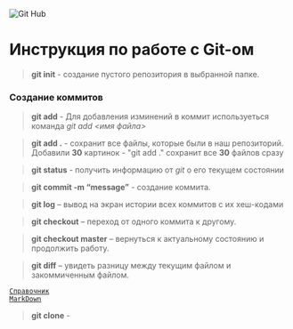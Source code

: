 ![Git Hub](/lesson4/1.png)

# Инструкция по работе с Git-ом
>**git init** - создание пустого репозитория в выбранной папке.

### Создание коммитов

> **git add** - Для добавления изминений в коммит используеться команда *git add <имя файла>*

> **git add .** - сохранит все файлы, которые были в наш репозиторий. Добавили **30** картинок - "git add ." сохранит все **30** файлов сразу

> **git status** - получить информацию от *git* о его текущем состоянии

> **git commit -m “message”** - создание коммита.

> **git log** – вывод на экран истории всех коммитов с их хеш-кодами

> **git checkout** – переход от одного коммита к другому.

> **git checkout master** – вернуться к актуальному состоянию и продолжить работу.

> **git diff** – увидеть разницу между текущим файлом и закоммиченным файлом.

<code>[Справочник MarkDown](https://learn.microsoft.com/ru-ru/contribute/content/markdown-reference)</code>

> **git clone** - 